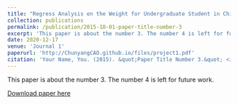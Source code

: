 ```yaml
---
title: "Regress Analysis on the Weight for Undergraduate Student in China"
collection: publications
permalink: /publication/2015-10-01-paper-title-number-3
excerpt: 'This paper is about the number 3. The number 4 is left for future work.'
date: 2020-12-17
venue: 'Journal 1'
paperurl: 'http://ChunyangCAO.github.io/files/project1.pdf'
citation: 'Your Name, You. (2015). &quot;Paper Title Number 3.&quot; <i>Journal 1</i>. 1(3).'
---
```

This paper is about the number 3. The number 4 is left for future work.

[Download paper here](http://ChunyangCAO.github.io/files/project1.pdf)

